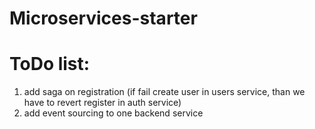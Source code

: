 # Microservices-starter

# ToDo list:
1) add saga on registration (if fail create user in users service, than we have to revert register in auth service)
2) add event sourcing to one backend service
